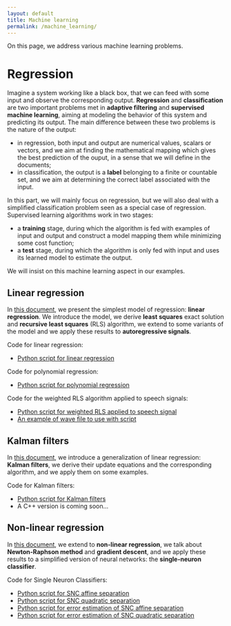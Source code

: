 ```yaml
---
layout: default
title: Machine learning
permalink: /machine_learning/
---
```


On this page, we address various machine learning problems.

# Regression

Imagine a system working like a black box,
that we can feed with some input and observe the corresponding output.
**Regression** and **classification** are two important problems
met in **adaptive filtering** and **supervised machine learning**,
aiming at modeling the behavior of this system and predicting its output.
The main difference between these two problems is the nature of the output:
* in regression, both input and output are numerical values,
scalars or vectors, and we aim at finding the mathematical mapping
which gives the best prediction of the ouput,
in a sense that we will define in the documents;
* in classification, the output is a **label** belonging to a finite or countable set,
and we aim at determining the correct label associated with the input.

In this part, we will mainly focus on regression, but we will also deal with a simplified classification problem
seen as a special case of regression. Supervised learning algorithms work in two stages:
* a **training** stage, during which the algorithm is fed with examples of input and output
and construct a model mapping them while minimizing some cost function;
* a **test** stage, during which the algorithm is only fed with input
and uses its learned model to estimate the output.

We will insist on this machine learning aspect in our examples. 

## Linear regression

In <a href="https://grfreche.github.io/pdfs/LinearRegression.pdf" class="image fit">this document</a>,
we present the simplest model of regression: **linear regression**.
We introduce the model, we derive **least squares** exact solution and **recursive least squares** (RLS) algorithm,
we extend to some variants of the model and we apply these results to **autoregressive signals**.

Code for linear regression:
* <a href="python_RLS" class="image fit">Python script for linear regression</a>

Code for polynomial regression:
* <a href="python_polynomial_regression" class="image fit">Python script for polynomial regression</a>

Code for the weighted RLS algorithm applied to speech signals:
* <a href="python_weighted_RLS" class="image fit">Python script for weighted RLS applied to speech signal</a>
* <a href="https://grfreche.github.io/sources/linear_regression/hello.wav" class="image fit">An example of wave file to use with script</a>

## Kalman filters

In <a href="https://grfreche.github.io/pdfs/KalmanFilters.pdf" class="image fit">this document</a>,
we introduce a generalization of linear regression: **Kalman filters**,
we derive their update equations and the corresponding algorithm, and we apply them on some examples.

Code for Kalman filters:
* <a href="python_kalman" class="image fit">Python script for Kalman filters</a>
* A C++ version is coming soon...

## Non-linear regression

In <a href="https://grfreche.github.io/pdfs/NonLinearRegression.pdf" class="image fit">this document</a>,
we extend to **non-linear regression**, we talk about **Newton-Raphson method** and **gradient descent**,
and we apply these results to a simplified version of neural networks: the **single-neuron classifier**.

Code for Single Neuron Classifiers:
* <a href="python_SNC_affine" class="image fit">Python script for SNC affine separation</a>
* <a href="python_SNC_quadratic" class="image fit">Python script for SNC quadratic separation</a>
* <a href="python_SNC_affine_error" class="image fit">Python script for error estimation of SNC affine separation</a>
* <a href="python_SNC_quadratic_error" class="image fit">Python script for error estimation of SNC quadratic separation</a>

[jekyll-organization]: https://github.com/jekyll
